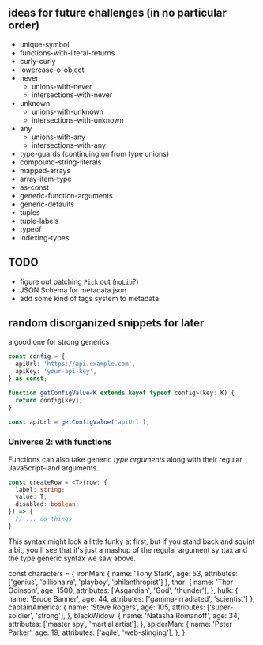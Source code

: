 ## ideas for future challenges (in no particular order)

- unique-symbol
- functions-with-literal-returns
- curly-curly
- lowercase-o-object
- never
  - unions-with-never
  - intersections-with-never
- unknown
  - unions-with-unknown
  - intersections-with-unknown
- any
  - unions-with-any
  - intersections-with-any
- type-guards (continuing on from type unions)
- compound-string-literals
- mapped-arrays
- array-item-type
- as-const
- generic-function-arguments
- generic-defaults
- tuples
- tuple-labels
- typeof
- indexing-types

## TODO

- figure out patching `Pick` out (`noLib`?)
- JSON Schema for metadata.json
- add some kind of tags system to metadata


## random disorganized snippets for later








a good one for strong generics

```ts
const config = {
  apiUrl: 'https://api.example.com',
  apiKey: 'your-api-key',
} as const;

function getConfigValue<K extends keyof typeof config>(key: K) {
  return config[key];
}

const apiUrl = getConfigValue('apiUrl');
```







### Universe 2: with functions

Functions can also take generic _type arguments_ along with their regular JavaScript-land arguments.

```ts
const createRow = <T>(row: {
  label: string;
  value: T;
  disabled: boolean;
}) => {
  // ... do things
}
```

This syntax might look a little funky at first, but if you stand back and squint a bit, you'll see that it's just a mashup of the regular argument syntax and the type generic syntax we saw above.
















const characters = {
  ironMan: {
    name: 'Tony Stark',
    age: 53,
    attributes: ['genius', 'billionaire', 'playboy', 'philanthropist']
  },
  thor: {
    name: 'Thor Odinson',
    age: 1500,
    attributes: ['Asgardian', 'God', 'thunder'],
  },
  hulk: {
    name: 'Bruce Banner',
    age: 44,
    attributes: ['gamma-irradiated', 'scientist']
  },
  captainAmerica: {
    name: 'Steve Rogers',
    age: 105,
    attributes: ['super-soldier', 'strong'],
  },
  blackWidow: {
    name: 'Natasha Romanoff',
    age: 34,
    attributes: ['master spy', 'martial artist'],
  },
  spiderMan: {
    name: 'Peter Parker',
    age: 19,
    attributes: ['agile', 'web-slinging'],
  },
}
